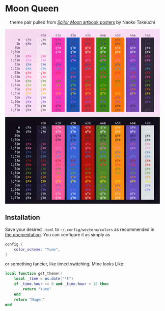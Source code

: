 # Moon Queen

<div align="center">
<p>theme pair pulled from <a href="https://missdream.org/raw-sailor-moon-downloads/manga/art-books/"><em>Sailor Moon</em> artbook posters</a> by Naoko Takeuchi</p>

<img src="assets/yume.png" alt="yume" width="540px"><br>
<img src="assets/mugen.png" alt="mugen" width="540px">
</div>

## Installation

Save your desired `.toml` to `~/.config/wezterm/colors` as recommended in [the
docmentation](https://wezfurlong.org/wezterm/config/appearance.html#defining-a-color-scheme-in-a-separate-file).
You can configure it as simply as

```lua
config {
    color_scheme: "Yume",
}
```
or something fancier, like timed switching. Mine looks Like:

```lua
local function get_theme()
    local _time = os.date("*t")
    if _time.hour >= 8 and _time.hour < 18 then
        return "Yume"
    end
    return "Mugen"
end
```

